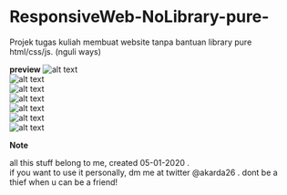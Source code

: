 # ResponsiveWeb-NoLibrary-pure-
Projek tugas kuliah membuat website tanpa bantuan library pure html/css/js. (nguli ways)

**preview**
![alt text](https://i.imgur.com/6nfYq07.png "starter, pop up came !")
<br>
![alt text](https://i.imgur.com/pNY7CQb.jpg "bagian atas web, pake lepi kecil liatnya")
<br>
![alt text](https://i.imgur.com/WqosnkR.jpg "bagian bawah web, all hover effect on")
<br>
![alt text](https://i.imgur.com/dl3tk85.jpg "products page, responsive x30% !")
<br>
![alt text](https://i.imgur.com/X0Gc1Tw.png "Register page")
<br>
![alt text](https://i.imgur.com/uOtkrvR.png "responsive home pages,toggle button on")
<br>
![alt text](https://i.imgur.com/RspAzv0.png "responsive page, toggle button off ")
<br>

**Note**

all this stuff belong to me, created 05-01-2020 . <br>
if you want to use it personally, dm me at twitter @akarda26 . dont be a thief when u can be a friend!
